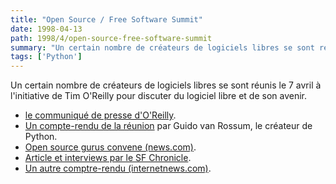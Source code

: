 ```yaml
---
title: "Open Source / Free Software Summit"
date: 1998-04-13
path: 1998/4/open-source-free-software-summit
summary: "Un certain nombre de créateurs de logiciels libres se sont réunis le 7 avril à l'initiative de Tim O'Reilly pour discuter du logiciel libre et de son avenir."
tags: ['Python']
---
```


<P>
Un certain nombre de créateurs de logiciels libres se sont réunis le 7
avril à l'initiative de Tim O'Reilly pour discuter du logiciel libre et de
son avenir.
</P>

<UL>

<LI><A HREF="http://www.oreilly.com/oreilly/press/freeware.html">le communiqué de presse d'O'Reilly</A>.
<LI><A HREF="../articles/9800/open-source-summit.txt">Un compte-rendu de la réunion</A>
par Guido van Rossum, le créateur de Python.
<LI><A HREF="http://www.news.com/News/Item/0,4,20913,00.html?st.ne.fd.mdh">Open source gurus convene (news.com)</A>.
<LI><A HREF="http://www.sfgate.com/cgi-bin/article.cgi?file=/chronicle/archive/1998/04/09/BU94387.DTL">Article et interviews par le SF Chronicle</A>.
<LI><A HREF="http://www.internetnews.com/bus-news/1998/04/0802-netscape.html">Un autre comptre-rendu (internetnews.com)</A>.
</UL>


